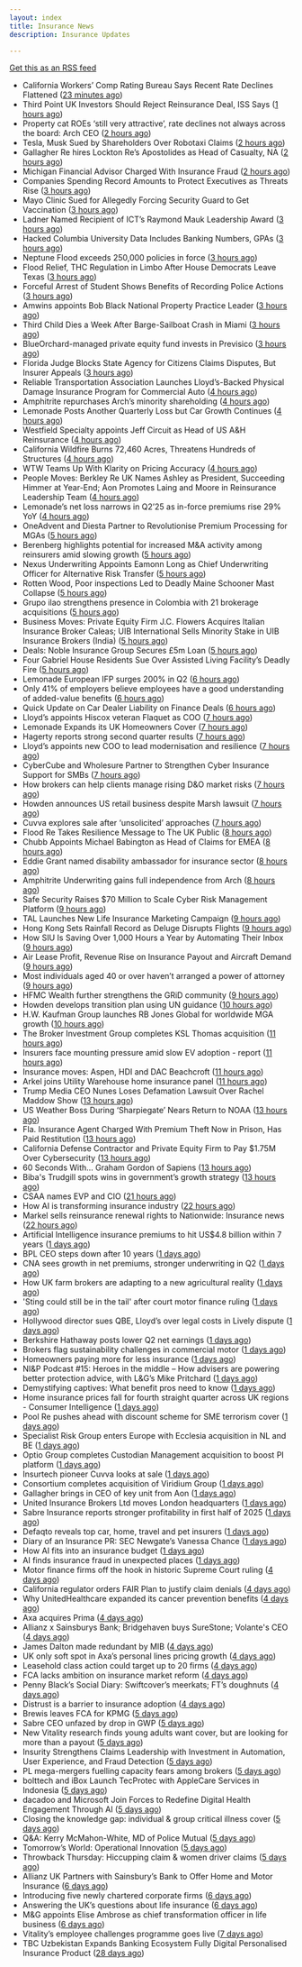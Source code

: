 ```yaml
---
layout: index
title: Insurance News
description: Insurance Updates

---
```


[Get this as an RSS feed](/insurance.rss)

<!-- news_marker starts -->
- California Workers’ Comp Rating Bureau Says Recent Rate Declines Flattened ([23 minutes ago](https://www.insurancejournal.com/news/west/2025/08/05/834650.htm))
- Third Point UK Investors Should Reject Reinsurance Deal, ISS Says ([1 hours ago](https://www.insurancejournal.com/news/international/2025/08/05/834643.htm))
- Property cat ROEs ‘still very attractive’, rate declines not always across the board: Arch CEO ([2 hours ago](https://www.reinsurancene.ws/property-cat-roes-still-very-attractive-rate-declines-not-always-across-the-board-arch-ceo/))
- Tesla, Musk Sued by Shareholders Over Robotaxi Claims ([2 hours ago](https://www.insurancejournal.com/news/national/2025/08/05/834619.htm))
- Gallagher Re hires Lockton Re’s Apostolides as Head of Casualty, NA ([2 hours ago](https://www.reinsurancene.ws/gallagher-re-hires-lockton-res-apostolides-as-head-of-casualty-na/))
- Michigan Financial Advisor Charged With Insurance Fraud ([2 hours ago](https://www.insurancejournal.com/news/midwest/2025/08/05/834609.htm))
- Companies Spending Record Amounts to Protect Executives as Threats Rise ([3 hours ago](https://www.insurancejournal.com/news/national/2025/08/05/834591.htm))
- Mayo Clinic Sued for Allegedly Forcing Security Guard to Get Vaccination ([3 hours ago](https://www.insurancejournal.com/news/midwest/2025/08/05/834605.htm))
- Ladner Named Recipient of ICT’s Raymond Mauk Leadership Award ([3 hours ago](https://www.insurancejournal.com/news/southcentral/2025/08/05/834596.htm))
- Hacked Columbia University Data Includes Banking Numbers, GPAs ([3 hours ago](https://www.insurancejournal.com/news/east/2025/08/05/834597.htm))
- Neptune Flood exceeds 250,000 policies in force ([3 hours ago](https://www.reinsurancene.ws/neptune-flood-exceeds-250000-policies-in-force/))
- Flood Relief, THC Regulation in Limbo After House Democrats Leave Texas ([3 hours ago](https://www.insurancejournal.com/news/southcentral/2025/08/05/834593.htm))
- Forceful Arrest of Student Shows Benefits of Recording Police Actions ([3 hours ago](https://www.insurancejournal.com/news/southeast/2025/08/05/834588.htm))
- Amwins appoints Bob Black National Property Practice Leader ([3 hours ago](https://www.reinsurancene.ws/amwins-appoints-bob-black-national-property-practice-leader/))
- Third Child Dies a Week After Barge-Sailboat Crash in Miami ([3 hours ago](https://www.insurancejournal.com/news/southeast/2025/08/05/834582.htm))
- BlueOrchard-managed private equity fund invests in Previsico ([3 hours ago](https://www.reinsurancene.ws/blueorchard-managed-private-equity-fund-invests-in-previsico/))
- Florida Judge Blocks State Agency for Citizens Claims Disputes, But Insurer Appeals ([3 hours ago](https://www.insurancejournal.com/news/southeast/2025/08/05/834575.htm))
- Reliable Transportation Association Launches Lloyd’s-Backed Physical Damage Insurance Program for Commercial Auto ([4 hours ago](https://www.insurtechinsights.com/reliable-transportation-association-launches-lloyds-backed-physical-damage-insurance-program-for-commercial-auto/))
- Amphitrite repurchases Arch’s minority shareholding ([4 hours ago](https://www.reinsurancene.ws/amphitrite-repurchases-archs-minority-shareholding/))
- Lemonade Posts Another Quarterly Loss but Car Growth Continues ([4 hours ago](https://www.insurancejournal.com/news/national/2025/08/05/834561.htm))
- Westfield Specialty appoints Jeff Circuit as Head of US A&H Reinsurance ([4 hours ago](https://www.reinsurancene.ws/westfield-specialty-appoints-jeff-circuit-as-head-of-us-ah-reinsurance/))
- California Wildfire Burns 72,460 Acres, Threatens Hundreds of Structures ([4 hours ago](https://www.insurancejournal.com/news/west/2025/08/05/834566.htm))
- WTW Teams Up With Klarity on Pricing Accuracy ([4 hours ago](https://insurance-edge.net/2025/08/05/wtw-teams-up-with-klarity-on-pricing-accuracy/))
- People Moves: Berkley Re UK Names Ashley as President, Succeeding Himmer at Year-End; Aon Promotes Laing and Moore in Reinsurance Leadership Team ([4 hours ago](https://www.insurancejournal.com/news/international/2025/08/05/834563.htm))
- Lemonade’s net loss narrows in Q2’25 as in-force premiums rise 29% YoY ([4 hours ago](https://www.reinsurancene.ws/lemonades-net-loss-narrows-in-q225-as-in-force-premiums-rise-29-yoy/))
- OneAdvent and Diesta Partner to Revolutionise Premium Processing for MGAs ([5 hours ago](https://www.insurtechinsights.com/oneadvent-and-diesta-partner-to-revolutionise-premium-processing-for-mgas/))
- Berenberg highlights potential for increased M&A activity among reinsurers amid slowing growth ([5 hours ago](https://www.reinsurancene.ws/berenberg-highlights-potential-for-increased-ma-activity-among-reinsurers-amid-slowing-growth/))
- Nexus Underwriting Appoints Eamonn Long as Chief Underwriting Officer for Alternative Risk Transfer ([5 hours ago](https://www.insurtechinsights.com/nexus-underwriting-appoints-eamonn-long-as-chief-underwriting-officer-for-alternative-risk-transfer/))
- Rotten Wood, Poor inspections Led to Deadly Maine Schooner Mast Collapse ([5 hours ago](https://www.insurancejournal.com/news/east/2025/08/05/834557.htm))
- Grupo ilao strengthens presence in Colombia with 21 brokerage acquisitions ([5 hours ago](https://www.reinsurancene.ws/grupo-ilao-strengthens-presence-in-colombia-with-21-brokerage-acquisitions/))
- Business Moves: Private Equity Firm J.C. Flowers Acquires Italian Insurance Broker Caleas; UIB International Sells Minority Stake in UIB Insurance Brokers (India) ([5 hours ago](https://www.insurancejournal.com/news/international/2025/08/05/834547.htm))
- Deals: Noble Insurance Group Secures £5m Loan ([5 hours ago](https://insurance-edge.net/2025/08/05/deals-noble-insurance-group-secures-5m-loan/))
- Four Gabriel House Residents Sue Over Assisted Living Facility’s Deadly Fire ([5 hours ago](https://www.insurancejournal.com/news/east/2025/08/05/834546.htm))
- Lemonade European IFP surges 200% in Q2 ([6 hours ago](https://www.insurancebusinessmag.com/uk/news/breaking-news/lemonade-european-ifp-surges-200-in-q2-545027.aspx))
- Only 41% of employers believe employees have a good understanding of added-value benefits ([6 hours ago](https://ifamagazine.com/only-41-of-employers-believe-employees-have-a-good-understanding-of-added-value-benefits/))
- Quick Update on Car Dealer Liability on Finance Deals ([6 hours ago](https://insurance-edge.net/2025/08/05/quick-update-on-car-dealer-liability-on-finance-deals/))
- Lloyd’s appoints Hiscox veteran Flaquet as COO ([7 hours ago](https://www.postonline.co.uk/lloyd%E2%80%99slondon/7958317/lloyd%E2%80%99s-appoints-hiscox-veteran-flaquet-as-coo))
- Lemonade Expands its UK Homeowners Cover ([7 hours ago](https://insurance-edge.net/2025/08/05/lemonade-expands-its-uk-homeowners-cover/))
- Hagerty reports strong second quarter results ([7 hours ago](https://www.insurancebusinessmag.com/uk/news/breaking-news/hagerty-reports-strong-second-quarter-results-545018.aspx))
- Lloyd’s appoints new COO to lead modernisation and resilience ([7 hours ago](https://www.insurancebusinessmag.com/uk/news/breaking-news/lloyds-appoints-new-coo-to-lead-modernisation-and-resilience-545010.aspx))
- CyberCube and Wholesure Partner to Strengthen Cyber Insurance Support for SMBs ([7 hours ago](https://www.insurtechinsights.com/cybercube-and-wholesure-partner-to-strengthen-cyber-insurance-support-for-smbs/))
- How brokers can help clients manage rising D&O market risks ([7 hours ago](https://www.insurancebusinessmag.com/uk/news/professional-liability/how-brokers-can-help-clients-manage-rising-dando-market-risks-545007.aspx))
- Howden announces US retail business despite Marsh lawsuit ([7 hours ago](https://www.insurancebusinessmag.com/uk/news/breaking-news/howden-announces-us-retail-business-despite-marsh-lawsuit-545005.aspx))
- Cuvva explores sale after ‘unsolicited’ approaches ([7 hours ago](https://www.postonline.co.uk/news/7958316/cuvva-explores-sale-after-%E2%80%98unsolicited%E2%80%99-approaches))
- Flood Re Takes Resilience Message to The UK Public ([8 hours ago](https://insurance-edge.net/2025/08/05/flood-re-takes-resilience-message-to-the-uk-public/))
- Chubb Appoints Michael Babington as Head of Claims for EMEA ([8 hours ago](https://www.insurtechinsights.com/chubb-appoints-michael-babington-as-head-of-claims-for-emea/))
- Eddie Grant named disability ambassador for insurance sector ([8 hours ago](https://www.insurancebusinessmag.com/uk/news/breaking-news/eddie-grant-named-disability-ambassador-for-insurance-sector-545003.aspx))
- Amphitrite Underwriting gains full independence from Arch ([8 hours ago](https://www.insurancebusinessmag.com/uk/news/breaking-news/amphitrite-underwriting-gains-full-independence-from-arch-545002.aspx))
- Safe Security Raises $70 Million to Scale Cyber Risk Management Platform ([9 hours ago](https://www.insurtechinsights.com/safe-security-raises-70-million-to-scale-cyber-risk-management-platform/))
- TAL Launches New Life Insurance Marketing Campaign ([9 hours ago](https://insurance-edge.net/2025/08/05/tal-launches-new-life-insurance-marketing-campaign/))
- Hong Kong Sets Rainfall Record as Deluge Disrupts Flights ([9 hours ago](https://www.insurancejournal.com/news/international/2025/08/05/834536.htm))
- How SIU Is Saving Over 1,000 Hours a Year by Automating Their Inbox ([9 hours ago](https://www.insurancejournal.com/blogs/expert-insured/2025/08/05/833695.htm))
- Air Lease Profit, Revenue Rise on Insurance Payout and Aircraft Demand ([9 hours ago](https://www.insurancejournal.com/news/international/2025/08/05/834523.htm))
- Most individuals aged 40 or over haven’t arranged a power of attorney ([9 hours ago](https://ifamagazine.com/most-individuals-aged-40-or-over-havent-arranged-a-power-of-attorney/))
- HFMC Wealth further strengthens the GRiD community ([9 hours ago](https://ifamagazine.com/hfmc-wealth-further-strengthens-the-grid-community/))
- Howden develops transition plan using UN guidance ([10 hours ago](https://www.postonline.co.uk/broker/7958296/howden-develops-transition-plan-using-un-guidance))
- H.W. Kaufman Group launches RB Jones Global for worldwide MGA growth ([10 hours ago](https://www.insurancebusinessmag.com/uk/news/breaking-news/h-w--kaufman-group-launches-rb-jones-global-for-worldwide-mga-growth-544988.aspx))
- The Broker Investment Group completes KSL Thomas acquisition ([11 hours ago](https://www.insurancebusinessmag.com/uk/news/breaking-news/the-broker-investment-group-completes-ksl-thomas-acquisition-544987.aspx))
- Insurers face mounting pressure amid slow EV adoption - report ([11 hours ago](https://www.insurancebusinessmag.com/uk/news/auto-motor/insurers-face-mounting-pressure-amid-slow-ev-adoption--report-544985.aspx))
- Insurance moves: Aspen, HDI and DAC Beachcroft ([11 hours ago](https://www.insurancebusinessmag.com/uk/news/breaking-news/insurance-moves-aspen-hdi-and-dac-beachcroft-544984.aspx))
- Arkel joins Utility Warehouse home insurance panel ([11 hours ago](https://www.insurancebusinessmag.com/uk/news/breaking-news/arkel-joins-utility-warehouse-home-insurance-panel-544983.aspx))
- Trump Media CEO Nunes Loses Defamation Lawsuit Over Rachel Maddow Show ([13 hours ago](https://www.insurancejournal.com/news/national/2025/08/05/834509.htm))
- US Weather Boss During ‘Sharpiegate’ Nears Return to NOAA ([13 hours ago](https://www.insurancejournal.com/news/national/2025/08/05/834513.htm))
- Fla. Insurance Agent Charged With Premium Theft Now in Prison, Has Paid Restitution ([13 hours ago](https://www.insurancejournal.com/news/southeast/2025/08/05/834502.htm))
- California Defense Contractor and Private Equity Firm to Pay $1.75M Over Cybersecurity ([13 hours ago](https://www.insurancejournal.com/news/west/2025/08/05/834485.htm))
- 60 Seconds With… Graham Gordon of Sapiens ([13 hours ago](https://www.postonline.co.uk/people/7957970/60-seconds-with%E2%80%A6-graham-gordon-of-sapiens))
- Biba's Trudgill spots wins in government’s growth strategy ([13 hours ago](https://www.postonline.co.uk/regulation/7958302/bibas-trudgill-spots-wins-in-government%E2%80%99s-growth-strategy))
- CSAA names EVP and CIO ([21 hours ago](https://www.dig-in.com/news/csaa-names-evp-and-cio))
- How AI is transforming insurance industry ([22 hours ago](https://www.dig-in.com/opinion/how-ai-is-transforming-insurance-industry))
- Markel sells reinsurance renewal rights to Nationwide: Insurance news ([22 hours ago](https://www.dig-in.com/news/markel-sells-reinsurance-renewals-nationwide-insurance-news))
- Artificial Intelligence insurance premiums to hit US$4.8 billion within 7 years ([1 days ago](https://www.insurancebusinessmag.com/uk/news/technology/artificial-intelligence-insurance-premiums-to-hit-us4-8-billion-within-7-years-544943.aspx))
- BPL CEO steps down after 10 years ([1 days ago](https://www.postonline.co.uk/broker/7958312/bpl-ceo-steps-down-after-10-years))
- CNA sees growth in net premiums, stronger underwriting in Q2 ([1 days ago](https://www.insurancebusinessmag.com/uk/news/breaking-news/cna-sees-growth-in-net-premiums-stronger-underwriting-in-q2-544917.aspx))
- How UK farm brokers are adapting to a new agricultural reality ([1 days ago](https://www.insurancebusinessmag.com/uk/news/breaking-news/how-uk-farm-brokers-are-adapting-to-a-new-agricultural-reality-544898.aspx))
- 'Sting could still be in the tail' after court motor finance ruling ([1 days ago](https://www.postonline.co.uk/news/7958304/sting-could-still-be-in-the-tail-after-court-motor-finance-ruling))
- Hollywood director sues QBE, Lloyd’s over legal costs in Lively dispute ([1 days ago](https://www.insurancebusinessmag.com/uk/news/breaking-news/hollywood-director-sues-qbe-lloyds-over-legal-costs-in-lively-dispute-544892.aspx))
- Berkshire Hathaway posts lower Q2 net earnings ([1 days ago](https://www.insurancebusinessmag.com/uk/news/breaking-news/berkshire-hathaway-posts-lower-q2-net-earnings-544886.aspx))
- Brokers flag sustainability challenges in commercial motor ([1 days ago](https://www.postonline.co.uk/broker/7958303/brokers-flag-sustainability-challenges-in-commercial-motor))
- Homeowners paying more for less insurance ([1 days ago](https://www.dig-in.com/news/home-insurance-premiums-up-9-coverage-trails))
- NI&P Podcast #15: Heroes in the middle – How advisers are powering better protection advice, with L&G’s Mike Pritchard ([1 days ago](https://ifamagazine.com/nip-podcast-15-heroes-in-the-middle-how-advisers-are-powering-better-protection-advice-with-lgs-mike-pritchard/))
- Demystifying captives: What benefit pros need to know ([1 days ago](https://www.dig-in.com/advisers/opinion/demystifying-captives-what-benefit-pros-need-to-know))
- Home insurance prices fall for fourth straight quarter across UK regions - Consumer Intelligence ([1 days ago](https://www.insurancebusinessmag.com/uk/news/property-insurance/home-insurance-prices-fall-for-fourth-straight-quarter-across-uk-regions--consumer-intelligence-544877.aspx))
- Pool Re pushes ahead with discount scheme for SME terrorism cover ([1 days ago](https://www.postonline.co.uk/commercial/7958285/pool-re-pushes-ahead-with-discount-scheme-for-sme-terrorism-cover))
- Specialist Risk Group enters Europe with Ecclesia acquisition in NL and BE ([1 days ago](https://www.insurancebusinessmag.com/uk/news/mergers-acquisitions/specialist-risk-group-enters-europe-with-ecclesia-acquisition-in-nl-and-be-544876.aspx))
- Optio Group completes Custodian Management acquisition to boost PI platform ([1 days ago](https://www.insurancebusinessmag.com/uk/news/mergers-acquisitions/optio-group-completes-custodian-management-acquisition-to-boost-pi-platform-544875.aspx))
- Insurtech pioneer Cuvva looks at sale ([1 days ago](https://www.insurancebusinessmag.com/uk/news/technology/insurtech-pioneer-cuvva-looks-at-sale-544863.aspx))
- Consortium completes acquisition of Viridium Group ([1 days ago](https://www.insurancebusinessmag.com/uk/news/life-insurance/consortium-completes-acquisition-of-viridium-group-544862.aspx))
- Gallagher brings in CEO of key unit from Aon ([1 days ago](https://www.insurancebusinessmag.com/uk/news/breaking-news/gallagher-brings-in-ceo-of-key-unit-from-aon-544860.aspx))
- United Insurance Brokers Ltd moves London headquarters ([1 days ago](https://www.insurancebusinessmag.com/uk/news/breaking-news/united-insurance-brokers-ltd-moves-london-headquarters-544859.aspx))
- Sabre Insurance reports stronger profitability in first half of 2025 ([1 days ago](https://www.insurancebusinessmag.com/uk/news/breaking-news/sabre-insurance-reports-stronger-profitability-in-first-half-of-2025-544858.aspx))
- Defaqto reveals top car, home, travel and pet insurers ([1 days ago](https://www.postonline.co.uk/personal/7958274/defaqto-reveals-top-car-home-travel-and-pet-insurers))
- Diary of an Insurance PR: SEC Newgate’s Vanessa Chance ([1 days ago](https://www.postonline.co.uk/people/7957848/diary-of-an-insurance-pr-sec-newgate%E2%80%99s-vanessa-chance))
- How AI fits into an insurance budget ([1 days ago](https://www.dig-in.com/list/how-ai-fits-into-an-insurance-budget))
- AI finds insurance fraud in unexpected places ([1 days ago](https://www.dig-in.com/news/ai-finds-insurance-fraud-in-unexpected-places))
- Motor finance firms off the hook in historic Supreme Court ruling ([4 days ago](https://www.postonline.co.uk/news/7958301/motor-finance-firms-off-the-hook-in-historic-supreme-court-ruling))
- California regulator orders FAIR Plan to justify claim denials ([4 days ago](https://www.dig-in.com/news/regulator-orders-fair-plan-to-justify-claim-denials))
- Why UnitedHealthcare expanded its cancer prevention benefits ([4 days ago](https://www.dig-in.com/news/unitedhealth-is-expanding-their-cancer-care-coverage))
- Axa acquires Prima ([4 days ago](https://www.postonline.co.uk/personal/7958298/axa-acquires-prima))
- Allianz x Sainsburys Bank; Bridgehaven buys SureStone; Volante's CEO ([4 days ago](https://www.postonline.co.uk/news/7958277/allianz-x-sainsburys-bank-bridgehaven-buys-surestone-volantes-ceo))
- James Dalton made redundant by MIB ([4 days ago](https://www.postonline.co.uk/news/7958287/james-dalton-made-redundant-by-mib))
- UK only soft spot in Axa’s personal lines pricing growth ([4 days ago](https://www.postonline.co.uk/news/7958294/uk-only-soft-spot-in-axa%E2%80%99s-personal-lines-pricing-growth))
- Leasehold class action could target up to 20 firms ([4 days ago](https://www.postonline.co.uk/news/7958278/leasehold-class-action-could-target-up-to-20-firms))
- FCA lacks ambition on insurance market reform ([4 days ago](https://www.postonline.co.uk/regulation/7958245/fca-lacks-ambition-on-insurance-market-reform))
- Penny Black’s Social Diary: Swiftcover’s meerkats; FT’s doughnuts ([4 days ago](https://www.postonline.co.uk/people/7958038/penny-black%E2%80%99s-social-diary-swiftcover%E2%80%99s-meerkats-ft%E2%80%99s-doughnuts))
- Distrust is a barrier to insurance adoption ([4 days ago](https://www.dig-in.com/opinion/distrust-is-a-barrier-to-insurance-adoption))
- Brewis leaves FCA for KPMG ([5 days ago](https://www.postonline.co.uk/news/7958288/brewis-leaves-fca-for-kpmg))
- Sabre CEO unfazed by drop in GWP ([5 days ago](https://www.postonline.co.uk/news/7958286/sabre-ceo-unfazed-by-drop-in-gwp))
- New Vitality research finds young adults want cover, but are looking for more than a payout ([5 days ago](https://ifamagazine.com/new-vitality-research-finds-young-adults-want-cover-but-are-looking-for-more-than-a-payout/))
- Insurity Strengthens Claims Leadership with Investment in Automation, User Experience, and Fraud Detection ([5 days ago](https://www.insurtechinsights.com/insurity-strengthens-claims-leadership-with-investment-in-automation-user-experience-and-fraud-detection/))
- PL mega-mergers fuelling capacity fears among brokers ([5 days ago](https://www.postonline.co.uk/broker/7958268/pl-mega-mergers-fuelling-capacity-fears-among-brokers))
- bolttech and iBox Launch TecProtec with AppleCare Services in Indonesia ([5 days ago](https://www.insurtechinsights.com/bolttech-and-ibox-launch-tecprotec-with-applecare-services-in-indonesia/))
- dacadoo and Microsoft Join Forces to Redefine Digital Health Engagement Through AI ([5 days ago](https://www.insurtechinsights.com/dacadoo-and-microsoft-join-forces-to-redefine-digital-health-engagement-through-ai/))
- Closing the knowledge gap: individual & group critical illness cover ([5 days ago](https://ifamagazine.com/closing-the-knowledge-gap-individual-group-critical-illness-cover/))
- Q&A: Kerry McMahon-White, MD of Police Mutual ([5 days ago](https://www.postonline.co.uk/personal/7957854/qa-kerry-mcmahon-white-md-of-police-mutual))
- Tomorrow’s World: Operational Innovation ([5 days ago](https://www.postonline.co.uk/personal/7958049/tomorrow%E2%80%99s-world-operational-innovation))
- Throwback Thursday: Hiccupping claim & women driver claims ([5 days ago](https://www.postonline.co.uk/personal/7956737/throwback-thursday-hiccupping-claim-women-driver-claims))
- Allianz UK Partners with Sainsbury’s Bank to Offer Home and Motor Insurance ([6 days ago](https://www.insurtechinsights.com/allianz-uk-partners-with-sainsburys-bank-to-offer-home-and-motor-insurance/))
- Introducing five newly chartered corporate firms ([6 days ago](https://ifamagazine.com/introducing-five-newly-chartered-corporate-firms/))
- Answering the UK’s questions about life insurance ([6 days ago](https://ifamagazine.com/answering-the-uks-questions-about-life-insurance/))
- M&G appoints Elise Ambrose as chief transformation officer in life business ([6 days ago](https://ifamagazine.com/mg-appoints-elise-ambrose-as-chief-transformation-officer-in-life-business/))
- Vitality’s employee challenges programme goes live ([7 days ago](https://ifamagazine.com/vitalitys-employee-challenges-programme-goes-live/))
- TBC Uzbekistan Expands Banking Ecosystem Fully Digital Personalised Insurance Product ([28 days ago](https://thefintechtimes.com/tbc-uzbekistan-launches-fully-digital-personalised-insurance-product/))

<!-- news_marker ends -->